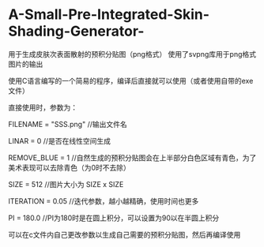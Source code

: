 # A-Small-Pre-Integrated-Skin-Shading-Generator-
用于生成皮肤次表面散射的预积分贴图（png格式）
使用了svpng库用于png格式图片的输出

使用C语言编写的一个简易的程序，编译后直接就可以使用（或者使用自带的exe文件）

直接使用时，参数为：

  FILENAME = "SSS.png" //输出文件名
  
  LINAR = 0 //是否在线性空间生成
  
  REMOVE_BLUE = 1 //自然生成的预积分贴图会在上半部分白色区域有青色，为了美术表现可以去除青色（为0时不去除）
  
  SIZE = 512 //图片大小为 SIZE x SIZE
  
  ITERATION = 0.05 //迭代参数，越小越精确，使用时间也更多
  
  PI = 180.0 //PI为180时是在圆上积分，可以设置为90以在半圆上积分
  
可以在c文件内自己更改参数以生成自己需要的预积分贴图，然后再编译使用


